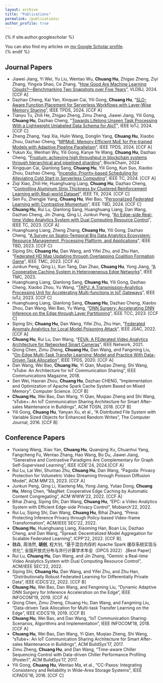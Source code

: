 ```yaml
---
layout: archive
title: "Publications"
permalink: /publications/
author_profile: true
---
```


{% if site.author.googlescholar %}
  <!--！！-->
  <!--(Note: Student co-authors (co-)supervised by me are underlined)-->

  <div class="wordwrap">You can also find my articles on <a href="{{site.author.googlescholar}}">my Google Scholar profile</a>.</div>
{% endif %}

<!--
{% include base_path %}

{% for post in site.publications reversed %}
  {% include archive-single.html %}
{% endfor %}
-->

<!--本人加粗；指导的学生下划线-->

Journal Papers
------
- Jiawei Jiang, Yi Wei, Yu Liu, Wentao Wu, **Chuang Hu**, Zhigao Zheng, Ziyi Zhang, Yingxia Shao, Ce Zhang, “[How Good Are Machine Learning Clouds?—Benchmarking Two Snapshots over Five Years](../_research/VLDBJ202401.pdf)”, VLDBJ, 2024. [CCF A]
- Dazhao Cheng, Kai Yan, Xinquan Cai, Yili Gong, **Chuang Hu**, “[SLO-Aware Function Placement for Serverless Workflows with Layer-Wise Memory Sharing](../_research/TPDS202401.pdf)”, IEEE TPDS, 2024. [CCF A]
- Tianyu Tu, Zhili He, Zhigao Zheng, Zimu Zheng, Jiawei Jiang, Yili Gong, **Chuang Hu**, Dazhao Cheng, "[Towards Lifelong Unseen Task Processing With a Lightweight Unlabeled Data Schema for AIoT](../_research/IoTJ202401.pdf)", IEEE IoTJ, 2024. [CCF C]
- Zheng Zhang, Yaqi Xia, Hulin Wang, Donglin Yang, **Chuang Hu**, Xiaobo Zhou, Dazhao Cheng, “[MPMoE: Memory Eﬀicient MoE for Pre-trained Models with Adaptive Pipeline Parallelism](../_research/TPDS202403.pdf)”, IEEE TPDS, 2024. [CCF A]
- Yukun Xu, Wenhan Wu, Yili Gong, Kanye Ye Wang, **Chuang Hu**, Dazhao Cheng, "[Frustum: achieving high throughput in blockchain systems through hierarchical and pipelined sharding](../_research/BlockChain202401.pdf)", BlockChain, 2024
- Xingquan Cai, Qianlong Sang, **Chuang Hu**, Yili Gong, Kun Suo, Xiaobo Zhou, Dazhao Cheng, “[Incendio: Priority-based Scheduling for Alleviating Cold Start in Serverless Computing](../_research/TC202401.pdf)”, IEEE TC, 2024. [CCF A]
- Ziqi Xiao, Zhili He, Huanghuang Liang, **Chuang Hu**, Dazhao Cheng, “[Controlling Aluminum Strip Thickness by Clustered Reinforcement Learning with Real-world Dataset](../_research/TII202401.pdf)”, IEEE TII, 2024. [CCF C]
- Sen Fu, Zhengjie Yang, **Chuang Hu**, Wei Bao, “[Personalized Federated Learning with Contrastive Momentum](../_research/TBD202401.pdf)”, IEEE TBD, 2024. [CCF C]
- **Chuang Hu**, Rui Lu, Qianlong Sang, Huanghuang Liang, Dan Wang, Dazhao Cheng, Jin Zhang, Qing Li, Junkun Peng, “[An Edge-side Real-time Video Analytics System with Dual Computing Resource Control](../_research/TC202301.pdf)”, IEEE TC, 2023. [CCF A]
- Huanghuang Liang, Zheng Zhang, **Chuang Hu**, Yili Gong, Dazhao Cheng, "[A Survey on Spatio-Temporal Big Data Analytics Ecosystem: Resource Management, Processing Platform, and Applications](../_research/TBD202301.pdf)", IEEE TBD, 2023. [CCF C}
- Siping Shi, **Chuang Hu**, Dan Wang, and Yifei Zhu, and Zhu Han, “[Federated HD Map Updating through Overlapping Coalition Formation Game](../_research/TMC202301.pdf)”, IEEE TMC, 2023. [CCF A]
- Junkun Peng, Qing Li, Xun Tang, Dan Zhao, **Chuang Hu**, Yong Jiang, “[A Cooperative Caching System in Heterogeneous Edge Networks](../_research/TMC202302.pdf)”, IEEE TMC, 2023.
- Huanghuang Liang, Qianlong Sang, **Chuang Hu**, Yili Gong, Dazhao Cheng, Xiaobo Zhou, Yu Wang, “[TAPU: A Transmission-Analytics Processing Unit for Accelerating Multi-functions in IoT Gateways](../_research/IoTJ202301.pdf)”, IEEE IoTJ, 2023. [CCF C]
- Huanghuang Liang, Qianlong Sang, **Chuang Hu**, Dazhao Cheng, Xiaobo Zhou, Dan Wang, Wei Bao, Yu Wang, “[DNN Surgery: Accelerating DNN Inference on the Edge through Layer Partitioning](../_research/TCC202301.pdf)”, IEEE TCC, 2023. [CCF C]
- Siping Shi, **Chuang Hu**, Dan Wang, Yifei Zhu, Zhu Han, “[Federated Anomaly Analytics for Local Model Poisoning Attack](../_research/JSAC202201.pdf)”, IEEE JSAC, 2022. [CCF A]
- **Chuang Hu**, Rui Lu, Dan Wang, “[FEVA: A FEderated Video Analytics Architecture for Networked Smart Cameras](../_research/Network202201.pdf)”, IEEE Network, 2021.
- Qiong Chen, Zimu Zheng, **Chuang Hu**, Dan Wang, and Fangming Liu, “[On-Edge Multi-Task Transfer Learning: Model and Practice With Data-Driven Task Allocation](../_research/TPDS2020202201.pdf)”, IEEE TPDS, 2020. [CCF A]
- Dan Wang, Wei Bao, **Chuang Hu**, Yi Qian, Muqiao Zheng, Shi Wang, “sTube: An Architecture for IoT Communication Sharing”, IEEE Communications Magazine, 2018.
- Sen Wei, Haoran Zhou, **Chuang Hu**, Dazhao CHENG, “Implementation and Optimization of Apache Spark Cache System Based on Mixed Memory”. Computer Science. [CCF B]
- **Chuang Hu**, Wei Bao, Dan Wang, Yi Qian, Muqiao Zheng and Shi Wang, “sTube+: An IoT Communication Sharing Architecture for Smart After-sales Maintenance in Buildings”, ACM TOSN, 2018. [CCF B]
- Yili Gong, **Chuang Hu**, Yanyan Xu, et al., “A Distributed File System with Variable Sized Objects for Enhanced Random Writes”, The Computer Journal, 2016. [CCF B]


Conference Papers
------
- Yuxiang Wang, Xiao Yan, **Chuang Hu**, Quanqing Xu, Chuanhui Yang, Fangcheng Fu, Wentao Zhang, Hao Wang, Bo Du, Jiawei Jiang, “Generative and Contrastive Paradigms Are Complementary for Graph Self-Supervised Learning”, IEEE ICDE'24, 2024.[CCF A]
- Rui Lu, Lai Wei, Shuntao Zhu, **Chuang Hu**, Dan Wang, “Pagoda: Privacy Protection for Volumetric Video Streaming through Poisson Diffusion Model”, ACM MM'23, 2023. [CCF A]
- Junkun Peng, Qing Li, Xiaoteng Ma, Yong Jiang, Yutao Dong, **Chuang Hu**, Meng Chen, “MagNet: Cooperative Edge Caching by Automatic Content Congregating”, ACM WWW'22, 2022. [CCF A]
- Bihai Zhang, Siping Shi, Dan Wang, **Chuang Hu**, “EPC: a Video Analytics System with Eﬀicient Edge-side Privacy Control”, Mobiarch’22, 2022.
- Rui Lu, Siping Shi, Dan Wang, **Chuang Hu**, Bihai Zhang, “Preva: Protecting Inference Privacy through Policy-based Video-frame Transformation”, ACM/IEEE SEC’22, 2022.
- **Chuang Hu**, Huanghuang Liang, Xiaoming Han, Boan Liu, Dazhao Cheng, and Dan Wang, “Spread: Decentralized Model Aggregation for Scalable Federated Learning”, ICPP’22, 2022. [CCF B].
- 魏森, 周浩然, **胡创**, 程大钊, “基于混合内存的 Apache Spark 缓存系统实现与优化”, 全国开放式分布与并行计算学术年会（DPCS 2022）.[Best Paper]
- Rui Lu, **Chuang Hu**, Dan Wang, and Jin Zhang, “Gemini: a Real-time Video Analytics System with Dual Computing Resource Control”, ACM/IEEE SEC’22, 2022.
- Siping Shi, **Chuang Hu**, Dan Wang, and Yifei Zhu, and Zhu Han, “Distributionally Robust Federated Learning for Differentially Private Data”, IEEE ICDCS’22, 2022. [CCF B]
- **Chuang Hu**, Wei Bao, Dan Wang, and Fengming Liu, “Dynamic Adaptive DNN Surgery for Inference Acceleration on the Edge”, IEEE INFOCOM’19, 2019. [CCF A]
- Qiong Chen, Zimu Zheng, Chuang Hu, Dan Wang, and Fangming Liu, “Data-driven Task Allocation for Multi-task Transfer Learning on the Edge”, IEEE ICDCS’19, 2019. [CCF B]
- **Chuang Hu**, Wei Bao, and Dan Wang, “IoT Communication Sharing: Scenarios, Algorithms and Implementation”, IEEE INFOCOM’18, 2018. [CCF A]
- **Chuang Hu**, Wei Bao, Dan Wang, Yi Qian, Muqiao Zheng, Shi Wang, “sTube+: An IoT Communication Sharing Architecture for Smart After-sales Maintenance in Buildings”, ACM BuildSys’17, 2017.
- Zimu Zheng, **Chuang Hu**, and Dan Wang, “Time-aware Chiller Sequencing Control with Data-driven Chiller Performance Profiling (Poster)”, ACM BuildSys’17, 2017.
- Yili Gong, **Chuang Hu**, Wentao Ma, et al., “CC-Paxos: Integrating Consistency and Reliability in Wide-Area Storage Systems”, IEEE ICPADS'16, 2016. [CCF C]
